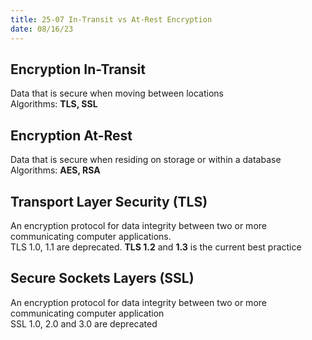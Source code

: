```yaml
---
title: 25-07 In-Transit vs At-Rest Encryption
date: 08/16/23
---
```


## Encryption In-Transit

Data that is secure when moving between locations  
Algorithms: **TLS, SSL**

## Encryption At-Rest

Data that is secure when residing on storage or within a database  
Algorithms: **AES, RSA**

## Transport Layer Security (TLS)

An encryption protocol for data integrity between two or more communicating computer applications.  
TLS 1.0, 1.1 are deprecated. **TLS 1.2** and **1.3** is the current best practice

## Secure Sockets Layers (SSL)

An encryption protocol for data integrity between two or more communicating computer application  
SSL 1.0, 2.0 and 3.0 are deprecated
